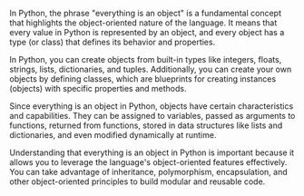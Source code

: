In Python, the phrase "everything is an object" is a fundamental concept that highlights the object-oriented nature of the language. It means that every value in Python is represented by an object, and every object has a type (or class) that defines its behavior and properties.

In Python, you can create objects from built-in types like integers, floats, strings, lists, dictionaries, and tuples. Additionally, you can create your own objects by defining classes, which are blueprints for creating instances (objects) with specific properties and methods.

Since everything is an object in Python, objects have certain characteristics and capabilities. They can be assigned to variables, passed as arguments to functions, returned from functions, stored in data structures like lists and dictionaries, and even modified dynamically at runtime.

Understanding that everything is an object in Python is important because it allows you to leverage the language's object-oriented features effectively. You can take advantage of inheritance, polymorphism, encapsulation, and other object-oriented principles to build modular and reusable code.
